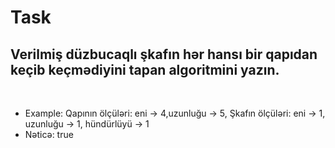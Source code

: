 <h1>Task</h1>
<h2>Verilmiş düzbucaqlı şkafın hər hansı bir qapıdan keçib keçmədiyini tapan algoritmini yazın.</h2>
</br>
<ul>
<li>Example: Qapının ölçüləri: eni -> 4,uzunluğu -> 5, Şkafın ölçüləri: eni -> 1, uzunluğu -> 1, hündürlüyü -> 1 </li>
<li>Nəticə: true</li>
</ul>

